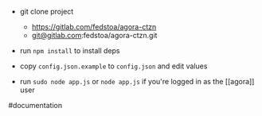 - git clone project
	- https://gitlab.com/fedstoa/agora-ctzn
	- git@gitlab.com:fedstoa/agora-ctzn.git

- run `npm install` to install deps
- copy `config.json.example` to `config.json` and edit values
- run `sudo node app.js` or `node app.js` if you're logged in as the [[agora]] user


#documentation